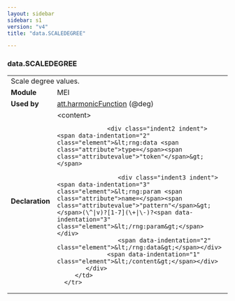 ```yaml
---
layout: sidebar
sidebar: s1
version: "v4"
title: "data.SCALEDEGREE"

---
```


<div class="macroSpec">
   <h3 id="data.SCALEDEGREE">data.SCALEDEGREE</h3>
   <table class="wovenodd">
      <tr>
         <td colspan="2" class="wovenodd-col2">Scale degree values.</td>
      </tr>
      <tr>
         <td class="wovenodd-col1"><strong>Module</strong></td>
         <td class="wovenodd-col2">MEI</td>
      </tr>
      <tr>
         <td class="wovenodd-col1"><strong>Used by</strong></td>
         <td class="wovenodd-col2">
            <div class="parent"><a class="link_odd_classSpec" href="{{ site.baseurl }}/{{ page.version }}/attribute-classes/att.harmonicFunction.html">att.harmonicFunction</a> (@deg)
            </div>
         </td>
      </tr>
      <tr>
         <td class="wovenodd-col1"><strong>Declaration</strong></td>
         <td class="wovenodd-col2">
            <div xml:space="preserve" class="pre">
               <div class="indent1 indent"><span data-indentation="1" class="element">&lt;content&gt;</span>
                  
                  <div class="indent2 indent"><span data-indentation="2" class="element">&lt;rng:data <span class="attribute">type=</span><span class="attributevalue">"token"</span>&gt;</span>
                     
                     <div class="indent3 indent"><span data-indentation="3" class="element">&lt;rng:param <span class="attribute">name=</span><span class="attributevalue">"pattern"</span>&gt;</span>(\^|v)?[1-7](\+|\-)?<span data-indentation="3" class="element">&lt;/rng:param&gt;</span></div>
                     <span data-indentation="2" class="element">&lt;/rng:data&gt;</span></div>
                  <span data-indentation="1" class="element">&lt;/content&gt;</span></div>
            </div>
         </td>
      </tr>
   </table>
</div>